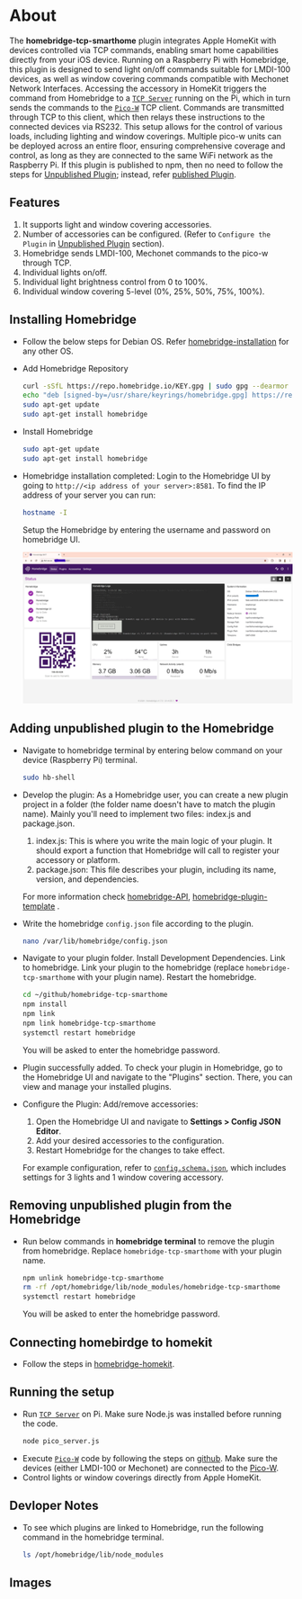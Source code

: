 # About
The **homebridge-tcp-smarthome** plugin integrates Apple HomeKit with devices controlled via TCP commands, enabling smart home capabilities directly from your iOS device. Running on a Raspberry Pi with Homebridge, this plugin is designed to send light on/off commands suitable for LMDI-100 devices, as well as window covering commands compatible with Mechonet Network Interfaces. Accessing the accessory in HomeKit triggers the command from Homebridge to a [`TCP Server`](./pico_server.js) running on the Pi, which in turn sends the commands to the [`Pico-W`](https://github.com/RajkumarGara/pico-network-serial-port) TCP client. Commands are transmitted through TCP to this client, which then relays these instructions to the connected devices via RS232. This setup allows for the control of various loads, including lighting and window coverings. Multiple pico-w units can be deployed across an entire floor, ensuring comprehensive coverage and control, as long as they are connected to the same WiFi network as the Raspberry Pi. If this plugin is published to npm, then no need to follow the steps for [Unpublished Plugin](#Adding-unpublished-plugin-to-the-Homebridge); instead, refer [published Plugin](#Adding-published-plugin-to-the-Homebridge).

## Features
1. It supports light and window covering accessories.
2. Number of accessories can be configured. (Refer to `Configure the Plugin` in [Unpublished Plugin](#Adding-unpublished-plugin-to-the-Homebridge) section).
3. Homebridge sends LMDI-100, Mechonet commands to the pico-w through TCP.
4. Individual lights on/off.
5. Individual light brightness control from 0 to 100%.
6. Individual window covering 5-level (0%, 25%, 50%, 75%, 100%).

## Installing Homebridge
* Follow the below steps for Debian OS. Refer [homebridge-installation](https://github.com/homebridge/homebridge/wiki/Install-Homebridge-on-Raspbian#installing-homebridge) for any other OS.
* Add Homebridge Repository
    ```bash
    curl -sSfL https://repo.homebridge.io/KEY.gpg | sudo gpg --dearmor | sudo tee /usr/share/keyrings/homebridge.gpg  > /dev/null
    echo "deb [signed-by=/usr/share/keyrings/homebridge.gpg] https://repo.homebridge.io stable main" | sudo tee /etc/apt/sources.list.d/homebridge.list > /dev/null
    sudo apt-get update
    sudo apt-get install homebridge
    ```

* Install Homebridge
    ```bash
    sudo apt-get update
    sudo apt-get install homebridge
    ```

* Homebridge installation completed: Login to the Homebridge UI by going to `http://<ip address of your server>:8581`.
To find the IP address of your server you can run:
    ```bash
    hostname -I
    ```
    Setup the Homebridge by entering the username and password on homebridge UI.

    ![Homebridge](img/1.jpg)
## Adding unpublished plugin to the Homebridge
* Navigate to homebridge terminal by entering below command on your device (Raspberry Pi) terminal.
    ```bash
    sudo hb-shell
    ```

* Develop the plugin:
As a Homebridge user, you can create a new plugin project in a folder (the folder name doesn't have to match the plugin name). Mainly you'll need to implement two files: index.js and package.json.
    1.  index.js: This is where you write the main logic of your plugin. It should export a function that Homebridge will call to register your accessory or platform.
    2.  package.json: This file describes your plugin, including its name, version, and dependencies.

    For more information check [homebridge-API](https://developers.homebridge.io/), [homebridge-plugin-template](https://github.com/homebridge/homebridge-plugin-template) .

* Write the homebridge `config.json` file according to the plugin.
     ```bash
    nano /var/lib/homebridge/config.json
    ```

* Navigate to your plugin folder. Install Development Dependencies. Link to homebridge. Link your plugin to the homebridge (replace `homebridge-tcp-smarthome` with your plugin name). Restart the homebridge.
     ```bash
    cd ~/github/homebridge-tcp-smarthome
    npm install
    npm link
    npm link homebridge-tcp-smarthome
    systemctl restart homebridge
    ```
    You will be asked to enter the homebridge password.

* Plugin successfully added.
    To check your plugin in Homebridge, go to the Homebridge UI and navigate to the "Plugins" section. There, you can view and manage your installed plugins.

* Configure the Plugin: Add/remove accessories:
    1. Open the Homebridge UI and navigate to **Settings > Config JSON Editor**.
    2. Add your desired accessories to the configuration.
    3. Restart Homebridge for the changes to take effect.
    
    For example configuration, refer to [`config.schema.json`](./config.schema.json), which includes settings for 3 lights and 1 window covering accessory.

## Removing unpublished plugin from the Homebridge
* Run below commands in **homebridge terminal** to remove the plugin from homebridge. Replace `homebridge-tcp-smarthome` with your plugin name.
    ```bash
    npm unlink homebridge-tcp-smarthome
    rm -rf /opt/homebridge/lib/node_modules/homebridge-tcp-smarthome
    systemctl restart homebridge
    ```
    You will be asked to enter the homebridge password.

## Connecting homebirdge to homekit
* Follow the steps in [homebridge-homekit](https://github.com/homebridge/homebridge/wiki/Connecting-Homebridge-To-HomeKit).

## Running the setup
* Run [`TCP Server`](./pico_server.js) on Pi. Make sure Node.js was installed before running the code.
    ```bash
    node pico_server.js
    ```
* Execute [`Pico-W`](https://github.com/RajkumarGara/pico-network-serial-port/blob/main/main.py) code by following the steps on [github](https://github.com/RajkumarGara/pico-network-serial-port). Make sure the devices (either LMDI-100 or Mechonet) are connected to the [Pico-W](https://github.com/RajkumarGara/pico-network-serial-port?tab=readme-ov-file#images). 
* Control lights or window coverings directly from Apple HomeKit. 

## Devloper Notes
* To see which plugins are linked to Homebridge, run the following command in the homebridge terminal.
    ```bash
    ls /opt/homebridge/lib/node_modules
    ```

## Images


